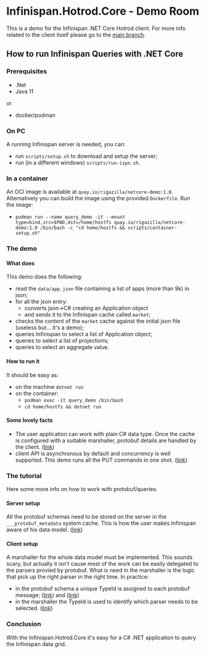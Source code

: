 # Infinispan.Hotrod.Core - Demo Room

This is a demo for the Infinispan .NET Core Hotrod client.
For more info related to the client itself please go to the [main branch](https://github.com/infinispan/Infinispan.Hotrod.Core).

## How to run Infinispan Queries with .NET Core
### Prerequisites
- .Net
- Java 11

or
- docker/podman

### On PC
A running Infinispan server is needed, you can:
- run `scripts/setup.sh` to download and setup the server;
- run (in a different windows) `scripts/run-ispn.sh`.

### In a container

An OCI image is available at `quay.io/rigazilla/netcore-demo:1.0`. Alternatively you can build the image using the provided `Dockerfile`.
Run the image:
- `podman run --name query_demo -it --mount type=bind,src=$PWD,dst=/home/hostfs quay.io/rigazilla/netcore-demo:1.0 /bin/bash -c "cd home/hostfs && scripts/container-setup.sh"`

### The demo
#### What does
This demo does the following:
- read the `data/app.json` file containing a list of apps (more than 9k) in json;
- for all the json entry:
  - converts json->C# creating an Application object
  - and sends it to the Infinispan cache called `market`;
- checks the content of the `market` cache against the initial json file (useless but... it's a demo);
- queries Infinispan to select a list of Application object;
- queries to select a list of projections;
- queries to select an aggregate value.
#### How to run it
It should be easy as:
- on the machine `dotnet run`
- on the container:
  - `podman exec -it query_demo /bin/bash`
  - `cd home/hostfs && dotnet run`

#### Some lovely facts
- The user application can work with plain C# data type. Once the cache is configured with a suitable marshaller, protobuf details are handled by the client. ([link](https://github.com/infinispan/Infinispan.Hotrod.Core/blob/e2efac6591741d23ff92c6253bf1257a60ea8879/demo/Query/Program.cs#L35-L38))
- client API is asynchronous by default and concurrency is well supported. This demo runs all the PUT commands in one shot. ([link](https://github.com/infinispan/Infinispan.Hotrod.Core/blob/e2efac6591741d23ff92c6253bf1257a60ea8879/demo/Query/Program.cs#L111-L122))
### The tutorial
Here some more info on how to work with protobuf/queries.
#### Server setup
All the protobuf schemas need to be stored on the server in the `___protobuf_metadata` system cache. This is how the user makes Infinispan aware of his data model. ([link](https://github.com/infinispan/Infinispan.Hotrod.Core/blob/e2efac6591741d23ff92c6253bf1257a60ea8879/demo/Query/Program.cs#L69))
#### Client setup
A marshaller for the whole data model must be implemented. This sounds scary, but actually it isn't cause most of the work can be easily delegated to the parsers provied by protobuf. What is need in the marshaller is the logic that pick up the right parser in the right time.
In practice:
- in the protobuf schema a unique TypeId is assigned to each protobuf message; ([link](https://github.com/infinispan/Infinispan.Hotrod.Core/blob/a648993db9cd97ebff2186a6f3f5ef64b37517da/demo/Query/Protos/app.proto#L5)) and ([link](https://github.com/infinispan/Infinispan.Hotrod.Core/blob/a648993db9cd97ebff2186a6f3f5ef64b37517da/demo/Query/Protos/review.proto#L5))
- in the marshaller the TypeId is used to identify which parser needs to be selected. ([link](https://github.com/infinispan/Infinispan.Hotrod.Core/blob/a648993db9cd97ebff2186a6f3f5ef64b37517da/demo/Query/Marshaller.cs#L87))

### Conclusion
With the Infinispan.Hotrod.Core it's easy for a C# .NET application to query the Infinispan data grid.
